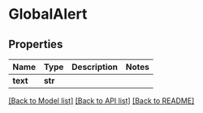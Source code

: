 # GlobalAlert


## Properties

Name | Type | Description | Notes
------------ | ------------- | ------------- | -------------
**text** | **str** |  | 

[[Back to Model list]](../README.md#models) [[Back to API list]](../README.md#api-endpoints) [[Back to README]](../README.md)


